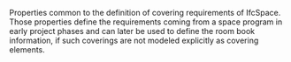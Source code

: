﻿Properties common to the definition of covering requirements of IfcSpace. Those properties define the requirements coming from a space program in early project phases and can later be used to define the room book information, if such coverings are not modeled explicitly as covering elements.